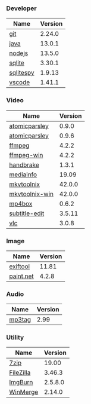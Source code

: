 
### Developer
Name                                                                                | Version
----                                                                                | -------
[git](https://github.com/git-for-windows/git/releases)                              | 2.24.0
[java](http://www.oracle.com/technetwork/java/javase/downloads/index.html)          | 13.0.1
[nodejs](https://nodejs.org/en/download/current/)                                   | 13.5.0
[sqlite](http://www.sqlite.org/download.html)                                       | 3.30.1
[sqlitespy](http://www.yunqa.de/delphi/doku.php/products/sqlitespy/index)           | 1.9.13
[vscode](https://code.visualstudio.com/updates)                                     | 1.41.1

### Video
Name                                                                                | Version
----                                                                                | -------
[atomicparsley](http://sourceforge.net/projects/atomicparsley/files/atomicparsley/) | 0.9.0
[atomicparsley](https://bitbucket.org/jonhedgerows/atomicparsley/downloads)         | 0.9.6
[ffmpeg](http://www.ffmpeg.org/download.html)                                       | 4.2.2
[ffmpeg-win](http://ffmpeg.zeranoe.com/builds/)                                     | 4.2.2
[handbrake](http://handbrake.fr/downloads.php)                                      | 1.3.1
[mediainfo](http://mediaarea.net/us/MediaInfo/Download/Windows)                     | 19.09
[mkvtoolnix](http://www.bunkus.org/videotools/mkvtoolnix/downloads.html)            | 42.0.0
[mkvtoolnix-win](http://www.fosshub.com/MKVToolNix.html)                            | 42.0.0
[mp4box](http://gpac.wp.mines-telecom.fr/mp4box/)                                   | 0.6.2
[subtitle-edit](https://github.com/SubtitleEdit/subtitleedit/releases)              | 3.5.11
[vlc](https://www.videolan.org/vlc/download-windows.html)                           | 3.0.8

### Image
Name                                                                                | Version
----                                                                                | -------
[exiftool](http://www.sno.phy.queensu.ca/~phil/exiftool/)                           | 11.81
[paint.net](http://www.getpaint.net/download.html)                                  | 4.2.8

### Audio
Name                                                                                | Version
----                                                                                | -------
[mp3tag](http://www.mp3tag.de/en/download.html)                                     | 2.99

### Utility
Name                                                                                | Version
----                                                                                | -------
[7zip](http://www.7-zip.org/download.html)                                          | 19.00
[FileZilla](https://filezilla-project.org/download.php?show_all=1)                  | 3.46.3
[ImgBurn](http://www.imgburn.com/index.php?act=download)                            | 2.5.8.0
[WinMerge](http://winmerge.org/downloads/)                                          | 2.14.0
